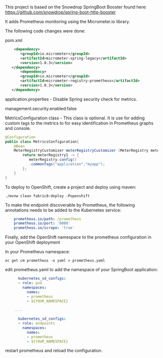 This project is based on the Snowdrop SpringBoot Booster found here: https://github.com/snowdrop/spring-boot-http-booster

It adds Prometheus monitoring using the Micrometer.io library.

The following code changes were done:

pom.xml
```xml
    <dependency>
       <groupId>io.micrometer</groupId>
       <artifactId>micrometer-spring-legacy</artifactId>
       <version>1.0.3</version>
   </dependency>
       <dependency>
       <groupId>io.micrometer</groupId>
       <artifactId>micrometer-registry-prometheus</artifactId>
       <version>1.0.3</version>
   </dependency>
```

application.properties - Disable Spring security check for metrics.

management.security.enabled:false 


MetricsConfiguration class - This class is optional. It is use for adding custom tags to the metrics to for easy identification in Prometheus graphs and console.

```java
@Configuration
public class MetricsConfiguration{
    @Bean
    MeterRegistryCustomizer meterRegistryCustomizer (MeterRegistry meterRegistry){
        return meterRegistry1 -> {
           meterRegistry.config()
           .commonTags("application","myapp");
        };
    }
}
```

To deploy to OpenShift, create a project and deploy using maven:

```
./mvnw clean fabric8:deploy -Popenshift
```

To make the endpoint discoverable by Prometheus, the following annotations needs to be added to the Kubernetes service:

```yaml
    prometheus.io/path: /prometheus
    prometheus.io/port: '8080'
    prometheus.io/scrape: 'true'
```

Finally, add the OpenShift namespace to the prometheus configuration in your OpenShift deployment

In your Prometheus namespace:

```
oc get cm prometheus -o yaml > prometheus.yaml
```

edit prometheus.yaml to add the namespace of your SpringBoot application:
```yaml
      kubernetes_sd_configs:
      - role: pod
        namespaces:
          names:
          - prometheus
          - ${YOUR_NAMESPACE}

    ....
      
      kubernetes_sd_configs:
      - role: endpoints
        namespaces:
          names:
          - prometheus
          - ${YOUR_NAMESPACE}

```

restart prometheus and reload the configuration.




